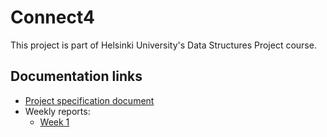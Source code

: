 # Connect4

This project is part of Helsinki University's Data Structures Project course.

## Documentation links

* [Project specification document](https://github.com/Regularmute/Connect4/blob/main/documentation/projectspecification.md)
* Weekly reports:
    * [Week 1](https://github.com/Regularmute/Connect4/blob/main/documentation/weekreports/weekreport1.md)
